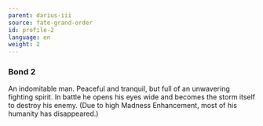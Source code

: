 ```yaml
---
parent: darius-iii
source: fate-grand-order
id: profile-2
language: en
weight: 2
---
```


### Bond 2

An indomitable man.
Peaceful and tranquil, but full of an unwavering fighting spirit. In battle he opens his eyes wide and becomes the storm itself to destroy his enemy.
(Due to high Madness Enhancement, most of his humanity has disappeared.)
